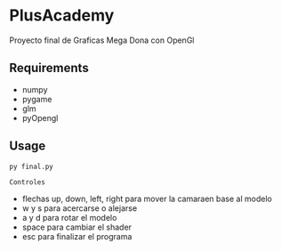 # PlusAcademy
Proyecto final de Graficas Mega Dona con OpenGl

## Requirements
* numpy
* pygame
* glm
* pyOpengl

## Usage
```
py final.py
```

```
Controles
```
* flechas up, down, left, right para mover la camaraen base al modelo
* w y s para acercarse o alejarse
* a y d para rotar el modelo
* space para cambiar el shader
* esc para finalizar el programa